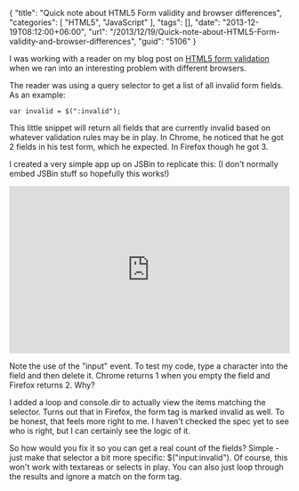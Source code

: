 {
	"title": "Quick note about HTML5 Form validity and browser differences",
	"categories": [
		"HTML5",
		"JavaScript"
	],
	"tags": [],
	"date": "2013-12-19T08:12:00+06:00",
	"url": "/2013/12/19/Quick-note-about-HTML5-Form-validity-and-browser-differences",
	"guid": "5106"
}

<p>
I was working with a reader on my blog post on <a href="http://www.raymondcamden.com/index.cfm/2012/3/19/HTML5-Form-Validation--The-Constraint-Validation-API">HTML5 form validation</a> when we ran into an interesting problem with different browsers.
</p>
<!--more-->
<p>
The reader was using a query selector to get a list of all invalid form fields. As an example:
</p>

<pre><code class="language-javascript">var invalid = $(":invalid");</code></pre>

<p>
This little snippet will return all fields that are currently invalid based on whatever validation rules may be in play. In Chrome, he noticed that he got 2 fields in his test form, which he expected. In Firefox though he got 3.
</p>

<p>
I created a very simple app up on JSBin to replicate this: (I don't normally embed JSBin stuff so hopefully this works!)
</p>

<iframe width="100%" height="300" src="http://jsfiddle.net/RxLzM/embedded/" allowfullscreen="allowfullscreen" frameborder="0"></iframe>

<p>
Note the use of the "input" event. To test my code, type a character into the field and then delete it. Chrome returns 1 when you empty the field and Firefox returns 2. Why?
</p>

<p>
I added a loop and console.dir to actually view the items matching the selector. Turns out that in Firefox, the form tag is marked invalid as well. To be honest, that feels more right to me. I haven't checked the spec yet to see who is right, but I can certainly see the logic of it.
</p>

<p>
So how would you fix it so you can get a real count of the fields? Simple - just make that selector a bit more specific: $("input:invalid"). Of course, this won't work with textareas or selects in play. You can also just loop through the results and ignore a match on the form tag.
</p>